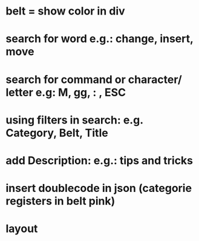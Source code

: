 # belt = show color in div

# search for word e.g.: change, insert, move
# search for command or character/ letter e.g: M, gg, : , ESC 
# using filters in search: e.g. Category, Belt, Title

# add Description: e.g.: tips and tricks
# insert doublecode in json (categorie registers in belt pink)

# layout
